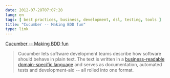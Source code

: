 ```yaml
---
date: 2012-07-28T07:07:28
lang: en
tags: [ best practices, business, development, dsl, testing, tools ]
title: "Cucumber -- Making BDD fun"
type: link
---
```


[Cucumber -- Making BDD fun](http://cukes.info/)

> Cucumber lets software development teams describe how software should
> behave in plain text. The text is written in a [business-readable
> domain-specific
> language](http://www.martinfowler.com/bliki/BusinessReadableDSL.html)
> and serves as documentation, automated tests and development-aid --
> all rolled into one format.

